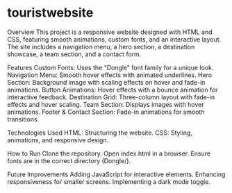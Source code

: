 # touristwebsite
Overview
This project is a responsive website designed with HTML and CSS, featuring smooth animations, custom fonts, and an interactive layout. The site includes a navigation menu, a hero section, a destination showcase, a team section, and a contact form.

Features
Custom Fonts: Uses the "Dongle" font family for a unique look.
Navigation Menu: Smooth hover effects with animated underlines.
Hero Section: Background image with scaling effects on hover and fade-in animations.
Button Animations: Hover effects with a bounce animation for interactive feedback.
Destination Grid: Three-column layout with fade-in effects and hover scaling.
Team Section: Displays images with hover animations.
Footer & Contact Section: Fade-in animations for smooth transitions.

Technologies Used
HTML: Structuring the website.
CSS: Styling, animations, and responsive design.

How to Run
Clone the repository.
Open index.html in a browser.
Ensure fonts are in the correct directory (Dongle/).

Future Improvements
Adding JavaScript for interactive elements.
Enhancing responsiveness for smaller screens.
Implementing a dark mode toggle.
